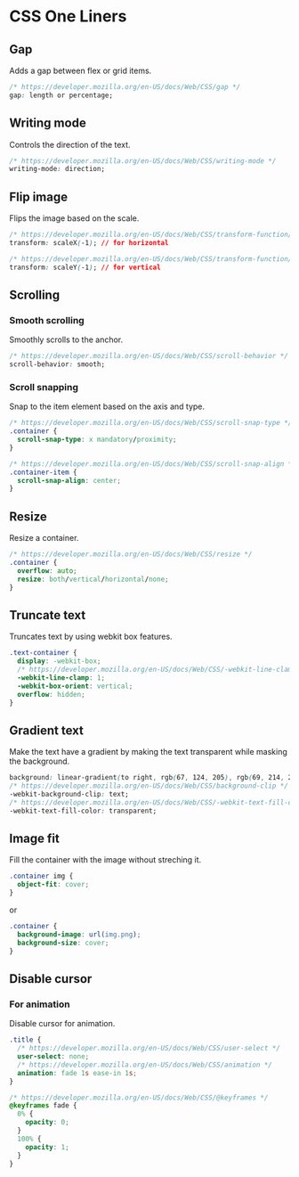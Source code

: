 # CSS One Liners

## Gap

Adds a gap between flex or grid items.

```css
/* https://developer.mozilla.org/en-US/docs/Web/CSS/gap */
gap: length or percentage;
```

## Writing mode

Controls the direction of the text.

```css
/* https://developer.mozilla.org/en-US/docs/Web/CSS/writing-mode */
writing-mode: direction;
```

## Flip image

Flips the image based on the scale.

```css
/* https://developer.mozilla.org/en-US/docs/Web/CSS/transform-function/scaleX */
transform: scaleX(-1); // for horizontal

/* https://developer.mozilla.org/en-US/docs/Web/CSS/transform-function/scaleY */
transform: scaleY(-1); // for vertical
```

## Scrolling

### Smooth scrolling

Smoothly scrolls to the anchor.

```css
/* https://developer.mozilla.org/en-US/docs/Web/CSS/scroll-behavior */
scroll-behavior: smooth;
```

### Scroll snapping

Snap to the item element based on the axis and type.

```css
/* https://developer.mozilla.org/en-US/docs/Web/CSS/scroll-snap-type */
.container {
  scroll-snap-type: x mandatory/proximity;
}

/* https://developer.mozilla.org/en-US/docs/Web/CSS/scroll-snap-align */
.container-item {
  scroll-snap-align: center;
}
```

## Resize

Resize a container.

```css
/* https://developer.mozilla.org/en-US/docs/Web/CSS/resize */
.container {
  overflow: auto;
  resize: both/vertical/horizontal/none;
}
```

## Truncate text

Truncates text by using webkit box features.

```css
.text-container {
  display: -webkit-box;
  /* https://developer.mozilla.org/en-US/docs/Web/CSS/-webkit-line-clamp */
  -webkit-line-clamp: 1;
  -webkit-box-orient: vertical;
  overflow: hidden;
}
```

## Gradient text

Make the text have a gradient by making the text transparent while masking the background.

```css
background: linear-gradient(to right, rgb(67, 124, 205), rgb(69, 214, 202));
/* https://developer.mozilla.org/en-US/docs/Web/CSS/background-clip */
-webkit-background-clip: text;
/* https://developer.mozilla.org/en-US/docs/Web/CSS/-webkit-text-fill-color */
-webkit-text-fill-color: transparent;
```

## Image fit

Fill the container with the image without streching it.

```css
.container img {
  object-fit: cover;
}
```

or

```css
.container {
  background-image: url(img.png);
  background-size: cover;
}
```

## Disable cursor

### For animation

Disable cursor for animation.

```css
.title {
  /* https://developer.mozilla.org/en-US/docs/Web/CSS/user-select */
  user-select: none;
  /* https://developer.mozilla.org/en-US/docs/Web/CSS/animation */
  animation: fade 1s ease-in 1s;
}

/* https://developer.mozilla.org/en-US/docs/Web/CSS/@keyframes */
@keyframes fade {
  0% {
    opacity: 0;
  }
  100% {
    opacity: 1;
  }
}
```
